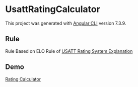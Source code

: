 # UsattRatingCalculator

This project was generated with [Angular CLI](https://github.com/angular/angular-cli) version 7.3.9.

## Rule 

Rule Based on ELO Rule of [USATT Rating System Explanation](https://www.teamusa.org/usa-table-tennis/ratings/rating-system)

## Demo

[Rating Calculator](http://ulyssesjason.com/usatt_rating_calculator)

